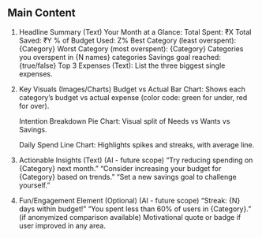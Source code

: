 ## Main Content
1. Headline Summary (Text)
Your Month at a Glance:
    Total Spent: ₹X
    Total Saved: ₹Y
    % of Budget Used: Z%
    Best Category (least overspent): {Category}
    Worst Category (most overspent): {Category}
    Categories you overspent in {N names} categories
    Savings goal reached: {true/false}
    Top 3 Expenses (Text): List the three biggest single expenses.
        
2. Key Visuals (Images/Charts)
    Budget vs Actual Bar Chart:
    Shows each category’s budget vs actual expense (color code: green for under, red for over).
    
    Intention Breakdown Pie Chart:
    Visual split of Needs vs Wants vs Savings.
    
    Daily Spend Line Chart:
    Highlights spikes and streaks, with average line.

3. Actionable Insights (Text) (AI - future scope)
“Try reducing spending on {Category} next month.”
“Consider increasing your budget for {Category} based on trends.”
“Set a new savings goal to challenge yourself.”

4. Fun/Engagement Element (Optional) (AI - future scope)
“Streak: {N} days within budget!”
“You spent less than 60% of users in {Category}.” (if anonymized comparison available)
Motivational quote or badge if user improved in any area.